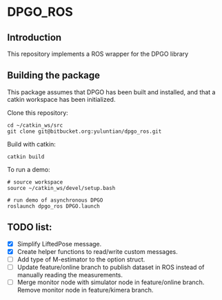 # DPGO_ROS

## Introduction
This repository implements a ROS wrapper for the DPGO library

## Building the package

This package assumes that DPGO has been built and installed, and that a catkin workspace has been initialized.

Clone this repository:
```
cd ~/catkin_ws/src
git clone git@bitbucket.org:yuluntian/dpgo_ros.git
``` 

Build with catkin:
```
catkin build
```

To run a demo:
```
# source workspace
source ~/catkin_ws/devel/setup.bash

# run demo of asynchronous DPGO
roslaunch dpgo_ros DPGO.launch
```


## TODO list:
* [x]  Simplify LiftedPose message.
* [x]  Create helper functions to read/write custom messages.
* [ ]  Add type of M-estimator to the option struct.
* [ ]  Update feature/online branch to publish dataset in ROS instead of manually reading the measurements.
* [ ]  Merge monitor node with simulator node in feature/online branch. Remove monitor node in feature/kimera branch.